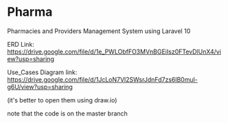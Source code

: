 # Pharma
Pharmacies and Providers Management System using Laravel 10

ERD Link:
https://drive.google.com/file/d/1e_PWLObfFO3MVnBGEiIsz0FTevDlUnX4/view?usp=sharing

Use_Cases Diagram link:
https://drive.google.com/file/d/1JcLoN7Vl2SWsrJdnFd7zs6lB0mul-g6U/view?usp=sharing

(it's better to open them using draw.io)

note that the code is on the master branch
